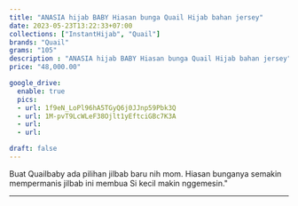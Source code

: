 ```yaml
---
title: "ANASIA hijab BABY Hiasan bunga Quail Hijab bahan jersey"
date: 2023-05-23T13:22:33+07:00
collections: ["InstantHijab", "Quail"]
brands: "Quail"
grams: "105"
description : "ANASIA hijab BABY Hiasan bunga Quail Hijab bahan jersey"
price: "48,000.00"

google_drive:
  enable: true
  pics:
  - url: 1f9eN_LoPl96hA5TGyQ6j0JJnp59Pbk3Q
  - url: 1M-pvT9LcWLeF38Ojlt1yEftciGBc7K3A
  - url: 
  - url: 

draft: false
---
```


Buat Quailbaby ada pilihan jilbab baru nih mom. Hiasan bunganya semakin mempermanis jilbab ini membua Si kecil makin nggemesin."

----------    
 
